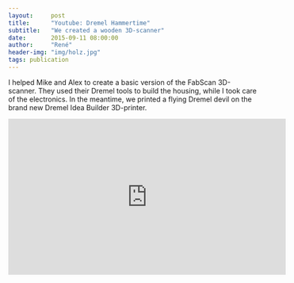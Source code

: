 ```yaml
---
layout:     post
title:      "Youtube: Dremel Hammertime"
subtitle:   "We created a wooden 3D-scanner"
date:       2015-09-11 08:00:00
author:     "René"
header-img: "img/holz.jpg"
tags: publication
---
```

I helped Mike and Alex to create a basic version of the FabScan 3D-scanner. They used their Dremel tools to build the housing, while I took care of the electronics. In the meantime, we printed a flying Dremel devil on the brand new Dremel Idea Builder 3D-printer.

<div class="videoWrapper">
<iframe width="560" height="315" src="https://www.youtube.com/embed/FbhpOGHrDR8?rel=0" frameborder="0" allowfullscreen></iframe>
</div>
